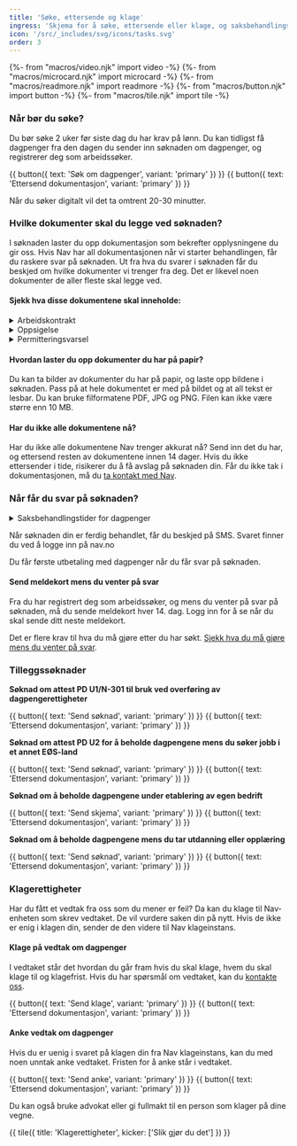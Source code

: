 ```yaml
---
title: 'Søke, ettersende og klage'
ingress: 'Skjema for å søke, ettersende eller klage, og saksbehandlingstider.'
icon: '/src/_includes/svg/icons/tasks.svg'
order: 3
---
```


{%- from "macros/video.njk" import video -%}
{%- from "macros/microcard.njk" import microcard -%}
{%- from "macros/readmore.njk" import readmore -%}
{%- from "macros/button.njk" import button -%}
{%- from "macros/tile.njk" import tile -%}

### Når bør du søke?

Du bør søke 2 uker før siste dag du har krav på lønn. Du kan tidligst få dagpenger fra den dagen du sender inn søknaden om dagpenger, og registrerer deg som arbeidssøker.

<div class="flex flex-wrap gap-3 mb-12">
  {{ button({ text: 'Søk om dagpenger', variant: 'primary' }) }}
  {{ button({ text: 'Ettersend dokumentasjon', variant: 'primary' }) }}
</div>

Når du søker digitalt vil det ta omtrent 20-30 minutter. 

### Hvilke dokumenter skal du legge ved søknaden?

I søknaden laster du opp dokumentasjon som bekrefter opplysningene du gir oss. Hvis Nav har all dokumentasjonen når vi starter behandlingen, får du raskere svar på søknaden. Ut fra hva du svarer i søknaden får du beskjed om hvilke dokumenter vi trenger fra deg. Det er likevel noen dokumenter de aller fleste skal legge ved.

#### Sjekk hva disse dokumentene skal inneholde:

<div class='accordion'>
  <details>
    <summary>Arbeidskontrakt</summary>
    {% prose %}{% endprose %}
  </details>
  <details>
    <summary>Oppsigelse</summary>
    {% prose %}{% endprose %}
  </details>
  <details>
    <summary>Permitteringsvarsel</summary>
    {% prose %}{% endprose %}
  </details>
</div>

#### Hvordan laster du opp dokumenter du har på papir?

Du kan ta bilder av dokumenter du har på papir, og laste opp bildene i søknaden. Pass på at hele dokumentet er med på bildet og at all tekst er lesbar. Du kan bruke filformatene PDF, JPG og PNG. Filen kan ikke være større enn 10 MB.

#### Har du ikke alle dokumentene nå?

Har du ikke alle dokumentene Nav trenger akkurat nå? Send inn det du har, og ettersend resten av dokumentene innen 14 dager. Hvis du ikke ettersender i tide, risikerer du å få avslag på søknaden din. Får du ikke tak i dokumentasjonen, må du [ta kontakt med Nav](#).

### Når får du svar på søknaden?

<details class='readmore'>
  <summary>Saksbehandlingstider for dagpenger</summary>
  {% prose %}{% endprose %}
</details>

Når søknaden din er ferdig behandlet, får du beskjed på SMS. Svaret finner du ved å logge inn på nav.no

Du får første utbetaling med dagpenger når du får svar på søknaden.

#### Send meldekort mens du venter på svar

Fra du har registrert deg som arbeidssøker, og mens du venter på svar på søknaden, må du sende meldekort hver 14. dag. Logg inn for å se når du skal sende ditt neste meldekort.

Det er flere krav til hva du må gjøre etter du har søkt. [Sjekk hva du må gjøre mens du venter på svar](#).

### Tilleggssøknader

**Søknad om attest PD U1/N-301 til bruk ved overføring av dagpengerettigheter**

<div class="flex flex-wrap gap-3 mt-2 mb-12">
  {{ button({ text: 'Send søknad', variant: 'primary' }) }}
  {{ button({ text: 'Ettersend dokumentasjon', variant: 'primary' }) }}
</div>

**Søknad om attest PD U2 for å beholde dagpengene mens du søker jobb i et annet EØS-land**

<div class="flex flex-wrap gap-3 mt-2 mb-12">
  {{ button({ text: 'Send søknad', variant: 'primary' }) }}
  {{ button({ text: 'Ettersend dokumentasjon', variant: 'primary' }) }}
</div>

**Søknad om å beholde dagpengene under etablering av egen bedrift**
<div class="flex flex-wrap gap-3 mt-2 mb-12">
  {{ button({ text: 'Send skjema', variant: 'primary' }) }}
  {{ button({ text: 'Ettersend dokumentasjon', variant: 'primary' }) }}
</div>

**Søknad om å beholde dagpengene mens du tar utdanning eller opplæring**
<div class="flex flex-wrap gap-3 mt-2 mb-12">
  {{ button({ text: 'Send søknad', variant: 'primary' }) }}
  {{ button({ text: 'Ettersend dokumentasjon', variant: 'primary' }) }}
</div>

### Klagerettigheter

Har du fått et vedtak fra oss som du mener er feil? Da kan du klage til Nav-enheten som skrev vedtaket. De vil vurdere saken din på nytt. Hvis de ikke er enig i klagen din, sender de den videre til Nav klageinstans.

#### Klage på vedtak om dagpenger

I vedtaket står det hvordan du går fram hvis du skal klage, hvem du skal klage til og klagefrist. Hvis du har spørsmål om vedtaket, kan du [kontakte oss](#).

<div class="flex flex-wrap gap-3 mt-2 mb-12">
  {{ button({ text: 'Send klage', variant: 'primary' }) }}
  {{ button({ text: 'Ettersend dokumentasjon', variant: 'primary' }) }}
</div>

#### Anke vedtak om dagpenger

Hvis du er uenig i svaret på klagen din fra Nav klageinstans, kan du med noen unntak anke vedtaket. Fristen for å anke står i vedtaket.

<div class="flex flex-wrap gap-3 mt-2 mb-12">
  {{ button({ text: 'Send anke', variant: 'primary' }) }}
  {{ button({ text: 'Ettersend dokumentasjon', variant: 'primary' }) }}
</div>

Du kan også bruke advokat eller gi fullmakt til en person som klager på dine vegne.

<div class="grid gap-3">
{{ tile({
  title: 'Klagerettigheter',
  kicker: ['Slik gjør du det']
}) }}
</div>
